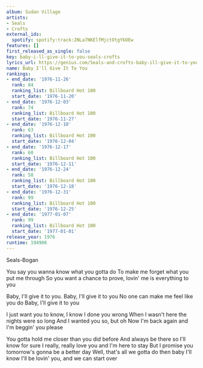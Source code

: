 ```yaml
---
album: Sudan Village
artists:
- Seals
- Crofts
external_ids:
  spotify: spotify:track:2NLa7NKElfMjctOtgYkDEw
features: []
first_released_as_single: false
key: baby-i-ll-give-it-to-you-seals-crofts
lyrics_url: https://genius.com/Seals-and-crofts-baby-ill-give-it-to-you-lyrics
name: Baby I'll Give It To You
rankings:
- end_date: '1976-11-26'
  rank: 84
  ranking_list: Billboard Hot 100
  start_date: '1976-11-20'
- end_date: '1976-12-03'
  rank: 74
  ranking_list: Billboard Hot 100
  start_date: '1976-11-27'
- end_date: '1976-12-10'
  rank: 63
  ranking_list: Billboard Hot 100
  start_date: '1976-12-04'
- end_date: '1976-12-17'
  rank: 60
  ranking_list: Billboard Hot 100
  start_date: '1976-12-11'
- end_date: '1976-12-24'
  rank: 58
  ranking_list: Billboard Hot 100
  start_date: '1976-12-18'
- end_date: '1976-12-31'
  rank: 99
  ranking_list: Billboard Hot 100
  start_date: '1976-12-25'
- end_date: '1977-01-07'
  rank: 99
  ranking_list: Billboard Hot 100
  start_date: '1977-01-01'
release_year: 1976
runtime: 194906
---
```

Seals-Bogan

You say you wanna know what you gotta do
To make me forget what you put me through
So you want a chance to prove, lovin' me is everything to you


Baby, I'll give it to you. Baby, I'll give it to you
No one can make me feel like you do
Baby, I'll give it to you

I just want you to know, I know I done you wrong
When I wasn't here the nights were so long
And I wanted you so, but oh
Now I'm back again and I'm beggin' you please


You gotta hold me closer than you did before
And always be there so I'll know for sure
I really, really love you and I'm here to stay
But I promise you tomorrow's gonna be a better day
Well, that's all we gotta do then baby I'll know
I'll be lovin' you, and we can start over
